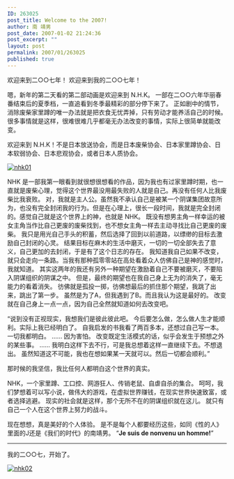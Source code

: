 ```yaml
---
ID: 263025
post_title: Welcome to the 2007!
author: 南 靖男
post_date: 2007-01-02 21:24:36
post_excerpt: ""
layout: post
permalink: 2007/01/263025
published: true
---
```

欢迎来到二○○七年！
欢迎来到我的二○○七年！

嗯，新年的第二天看的第二部动画是欢迎来到 N.H.K。
一部在二○○六年华丽春番结束后的夏季档，一直追看到冬季最精彩的部分停下来了。
正如剧中的情节，消除废柴家里蹲的唯一办法就是把衣食无忧弄掉，只有劳动才能养活自己的时候。
很多事情就是这样，很难很难几乎都毫无办法改变的事情，实际上很简单就能改变。

欢迎来到 N.H.K！不是日本放送协会，而是日本废柴协会、日本家里蹲协会、日本软弱协会、日本悲观协会，或者日本人质协会。

<a href="https://larryli.cn/wp-content/uploads/50/5051/2007/07/nhk011.jpg" title="nhk01"><img src="https://larryli.cn/wp-content/uploads/50/5051/2007/07/nhk011.thumbnail.jpg" alt="nhk01" border="0" /></a>
<!--more-->

NHK 是一部我第一眼看到就很想很想看的作品，因为我也有过家里蹲时期，也一直就是废柴心理，觉得这个世界最没用最失败的人就是自己。再没有任何人比我废柴比我衰败。
对，我就是主人公。虽然我不承认自己是被某一个阴谋集团故意所为，也没有完全封闭我的行为。但是在心理上，很长一段时间，我就是完全封闭的。感觉自己就是这个世界上的神，也就是 NHK。
既没有想男主角一样幸运的被女主角当作比自己更废的废柴找到，也不想女主角一样去主动寻找比自己更废的废柴。
我只是用光自己手头的积蓄，然后选择了回到以前道路，以缥缈的目标去激励自己封闭的心灵。
结果目标在麻木的生活中磨灭，一切的一切全部失去了意义，自己更加的去封闭，于是有了这个日志的存在。
我知道我自己如果不改变，就只会走向一条路。当我有那种孤零零站在高处看着众人仿佛自己是神的感觉时，我就知道。
其实这两年的我还有另外一种期望在激励着自己不要被磨灭，不要陷入阴谋组织的阴谋之中。
但是，最终的期望也在我自己身上无为的消失了，毫无能力的看着消失。
彷佛就是孤投一掷，彷佛想最后的抓住那个期望，我跳了出来，跳出了第一步。
虽然是为了A，但我遇到了B。而且我认为这是最好的。
改变就在自己身上一点一点，因为自己全然就知道如何去改变吧。

“说到没有正视现实，我想我们是彼此彼此吧。
今后要怎么做，怎么做人生才能顺利。实际上我已经明白了。
自我启发的书我看了两百多本，还想过自己写一本。一切我都明白。
……
因为害怕。
改变既定生活模式的话，似乎会发生于预想之外的某些事。
……
我明白这样下去不行，可是我总想着这样一直继续下去。不想退出。
虽然知道这不可能，我也在想如果某一天就可以。然后一切都会顺利。”

那时候的我坚信，我比任何人都明白这个世界的真实。

NHK，一个家里蹲、工口控、网游狂人、传销老鼠、自虐自杀的集合。
呵呵，我们梦想着可以写小说，做伟大的游戏，在虚拟世界赚钱，在现实世界快速致富，或者选择逃避。
现实的社会就是这样，那个无所不在的阴谋组织就在这儿。
就只有自己一个人在这个世界上努力的战斗。

现在想想，真是美好的个人体验。
是不是每个人都要经历这些，如同《性的人》里面的J还是《我们的时代》的南靖男。
“<strong>Je suis de nonvenu un homme!</strong>”

--------------------------------------------------------

我的二○○七，开始了。

<a href="https://larryli.cn/wp-content/uploads/50/5051/2007/07/nhk02.jpg" title="nhk02"><img src="https://larryli.cn/wp-content/uploads/50/5051/2007/07/nhk02.thumbnail.jpg" alt="nhk02" border="0" /></a>